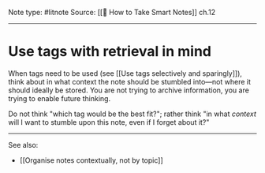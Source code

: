 Note type: #litnote
Source: [[📖 How to Take Smart Notes]] ch.12

---
# Use tags with retrieval in mind
When tags need to be used (see [[Use tags selectively and sparingly]]), think about in what context the note should be stumbled into—not where it should ideally be stored. You are not trying to archive information, you are trying to enable future thinking.

Do not think "which tag would be the best fit?"; rather think "in what *context* will I want to stumble upon this note, even if I forget about it?"

---
See also:
- [[Organise notes contextually, not by topic]]